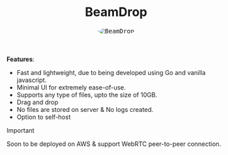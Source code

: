 <div align="center"><h1>BeamDrop</h1></div>
<div align="center"><kbd><img style="border-radius:50%;" src="https://github.com/kinxyo/BeamDrop/assets/90744941/a6f5ffe8-daac-4ab3-84ca-93534519e0d8" alt="BeamDrop" /></kbd></div>

<br>
<br>

**Features**:

- Fast and lightweight, due to being developed using Go and vanilla javascript.
- Minimal UI for extremely ease-of-use.
- Supports any type of files, upto the size of 10GB.
- Drag and drop
- No files are stored on server & No logs created.
- Option to self-host

> [!IMPORTANT]
> Soon to be deployed on AWS & support WebRTC peer-to-peer connection.
